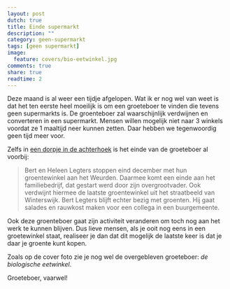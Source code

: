 ```yaml
---
layout: post
dutch: true
title: Einde supermarkt
description: ""
category: geen-supermarkt
tags: [geen supermarkt]
image:
  feature: covers/bio-eetwinkel.jpg
comments: true
share: true
readtime: 2
---
```


Deze maand is al weer een tijdje afgelopen. Wat ik er nog wel van weet is dat het ten eerste heel moeilijk is om een groeteboer te vinden die tevens geen supermarkts is. De groenteboer zal waarschijnlijk verdwijnen en converteren in een supermarkt. Mensen willen mogelijk niet naar 3 winkels voordat ze 1 maaltijd neer kunnen zetten. Daar hebben we tegenwoordig geen tijd meer voor.

Zelfs in [een dorpje in de achterhoek](http://www.achterhoeknieuwswinterswijk.nl/lokaal/einde_nadert_voor_laatste_groentewinkel_in_winterswijk_3363746.html) is het einde van de groeteboer al voorbij:

> Bert en Heleen Legters stoppen eind december met hun groentewinkel aan het Weurden. Daarmee komt een einde aan het familiebedrijf, dat gestart werd door zijn overgrootvader. Ook verdwijnt hiermee de laatste groentewinkel uit het straatbeeld van Winterswijk. Bert Legters blijft echter bezig met groenten. Hij gaat salades en rauwkost maken voor een collega in een buurgemeente.

Ook deze groenteboer gaat zijn activiteit veranderen om toch nog aan het werk te kunnen blijven. Dus lieve mensen, als je ooit nog eens in een groetewinkel staat, realiseer je dan dat dit mogelijk de laatste keer is dat je daar je groente kunt kopen.

Zoals op de cover foto zie je nog wel de overgebleven groeteboer: *de biologische eetwinkel*.

Groeteboer, vaarwel!
